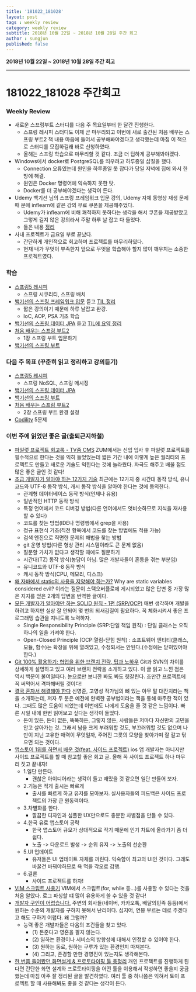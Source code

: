 ```yaml
---
title: '181022_181028'  
layout: post  
tags : weekly review
category: weekly review
subtitle: 2018년 10월 22일 ~ 2018년 10월 28일 주간 회고
author : sungjun
published: false
---
```


**2018년 10월 22일 ~ 2018년 10월 28일 주간 회고** 

---

# 181022_181028 주간회고

### Weekly Review
- 새로운 스프링부트 스터디를 다음 주 목요일부터 한 달간 진행한다.
    - 스프링 레시피 스터디도 이제 곧 마무리되고 이번에 새로 출간된 처음 배우는 스프링 부트2 책 내용 마음에 들어서 공부해봐야겠다고 생각했는데 마침 이 책으로 스터디를 모집하길래 바로 신청하였다.
    - 올해는 스프링 학습으로 마무리할 것 같다. 조금 더 딥하게 공부해봐야겠다.
- Windows에서 docker로 PostgreSQL를 띄우려고 하루종일 삽질을 했다.
    - Connection 오류였는데 원인을 하루종일 못 잡다가 당일 저녁에 집에 와서 한방에 해결.
    - 원인은 Docker 명령어에 익숙하지 못한 탓.
    - Docker를 더 공부해야겠다는 생각이 든다.
- Udemy 백기선 님의 스프링 프레임워크 입문 강의, Udemy 자체 동영상 재생 문제때 문에 inflearn에 같은 강의 무료 쿠폰을 제공해주었다.
    - Udemy가 inflearn에 비해 쾌적하지 못하다는 생각을 해서 쿠폰을 제공받았고 그렇게 길지 않은 강의라서 주말 하루 날 잡고 다 들었다.
    - 들은 내용 [정리]((https://github.com/gwonsungjun/TIL/blob/master/Spring/Whiteship-spring.md))
- 사내 프로젝트가 금요일 부로 끝났다.
    - 간단하게 개인적으로 회고하며 프로젝트를 마무리하였다.
    - 현재 내가 무엇이 부족한지 앞으로 무엇을 학습해야 할지 많이 깨우치는 소중한 프로젝트였다.

### 학습
- [스프링5 레시피](https://book.naver.com/bookdb/book_detail.nhn?bid=13911953)
    - 스프링 시큐리티, 스프링 배치
- [백기선의 스프링 프레임워크 입문](https://www.inflearn.com/course/spring/) 듣고 [TIL 정리](https://github.com/gwonsungjun/TIL/blob/master/Spring/Whiteship-spring.md)
    - 짧은 강의이기 때문에 하루 날잡고 완강.
    - IoC, AOP, PSA 기초 학습
- [백기선의 스프링 데이터 JPA](https://www.inflearn.com/course/%EC%8A%A4%ED%94%84%EB%A7%81-%EB%8D%B0%EC%9D%B4%ED%84%B0-jpa/) 듣고 [TIL에 요약 정리](https://github.com/gwonsungjun/TIL/blob/master/JPA/Whiteship-JPA.md)
- [처음 배우는 스프링 부트2](https://book.naver.com/bookdb/book_detail.nhn?bid=14031681)
    - 1장 스프링 부트 입문하기
- [백기선의 스프링 부트](https://www.inflearn.com/course/%EC%8A%A4%ED%94%84%EB%A7%81%EB%B6%80%ED%8A%B8/)

### 다음 주 목표 (꾸준히 읽고 정리하고 강의듣기)
- [스프링5 레시피](https://book.naver.com/bookdb/book_detail.nhn?bid=13911953) 
    - 스프링 NoSQL, 스프링 메시징
- [백기선의 스프링 데이터 JPA](https://www.inflearn.com/course/%EC%8A%A4%ED%94%84%EB%A7%81-%EB%8D%B0%EC%9D%B4%ED%84%B0-jpa/)
- [백기선의 스프링 부트](https://www.inflearn.com/course/%EC%8A%A4%ED%94%84%EB%A7%81%EB%B6%80%ED%8A%B8/)
- [처음 배우는 스프링 부트2](https://book.naver.com/bookdb/book_detail.nhn?bid=14031681)
    - 2장 스프링 부트 환경 설정
- [Codility](https://www.codility.com/) 5문제

### 이번 주에 읽었던 좋은 글(출퇴근지하철)
- [파일럿 프로젝트 회고록 - TV줌 CMS](https://zuminternet.github.io/ZUM-Pilot-cms/) ZUM에서는 신입 입사 후 파일럿 프로젝트를 필수적으로 한다는 것을 익히 들었었는데 짧은 기간 내에 이렇게 높은 퀄리티의 프로젝트도 만들고 새로운 기술도 익힌다는 것에 놀라웠다. 자극도 해주고 배울 점도 많은 좋은 글인 것 같다!
- [초급 개발자가 알아야 하는 12가지 기술](http://jhrogue.blogspot.com/2018/10/b-12.html) 최근에는 12가지 중 시간대 동작 방식, 유니코드와 UTF-8 동작 방식, 캐시 동작 방식을 알아야 한다는 것에 동의한다.
    * 관계형 데이터베이스 동작 방식(언제나 유용)
    * 일반적인 HTTP 동작 방식
    * 특정 언어에서 코드 디버깅 방법(다른 언어에서도 엇비슷하므로 지식을 재사용할 수 있다)
    * 코드를 찾는 방법(IDE나 명령행에서 grep을 사용)
    * 정규 표현식 기초(직전 항목에서 코드를 찾는 방법에도 적용 가능)
    * 검색 엔진으로 직면한 문제의 해법을 찾는 방법
    * git 운영 방법(다른 형상 관리 시스템이라도 큰 문제 없음)
    * 질문할 가치가 없다고 생각할 때에도 질문하기
    * 시간대(TZ) 동작 방식(농담이 아님. 많은 개발자들이 혼동을 겪는 부분임)
    * 유니코드와 UTF-8 동작 방식
    * 캐시 동작 방식(CPU, 메모리, 디스크)
- [왜 자바에서 static의 사용을 지양해야 하는가?](http://tech.thegajago.com/2016/02/20/%EC%99%9C-%EC%9E%90%EB%B0%94%EC%97%90%EC%84%9C-static%EC%9D%98-%EC%82%AC%EC%9A%A9%EC%9D%84-%EC%A7%80%EC%96%91%ED%95%B4%EC%95%BC-%ED%95%98%EB%8A%94%EA%B0%80/)  Why are static variables considered evil? 이라는 질문이 스택오버플로에 게시되었고 많은 답변 중 가장 많은 지지를 얻은 2개의 답변을 번역한 글이다.
- [모든 개발자가 알아야만 하는 SOLID 원칙 - 1편 (SRP/OCP)](http://doublem.org/SOLID_SRP_OCP/) 매번 생각하며 개발을 하려고 하지만 실상 잘 안되어 몇 번의 되새김질이 필요하다. 꼭 체화시켜서 좋은 프로그래밍 습관을 지니도록 노력하자.
    - Single Responsibility Principle (SRP:단일 책임 원칙) : 단일 클래스는 오직 하나의 일을 가져야 한다.
    - Open-Closed Principle (OCP:열림-닫힘 원칙) : 소프트웨어 엔티티(클래스, 모듈, 함수)는 확장을 위해 열려있고, 수정되서는 안된다.(수정에는 닫혀있어야한다.)
- [Git 100% 활용하기: 협업을 위한 브랜치 전략, 팁과 노하우](https://academy.realm.io/kr/posts/360andev-savvas-dalkitsis-using-git-like-a-pro/) Git과 SVN의 차이를 상세하게 설명하고 있고 여러 브랜치 전략을 소개하고 있다. 이 글 읽고 느낀 점은 역시 백문이 불여일타다. 눈으로만 보니깐 봐도 봐도 헷갈린다. 조만간 프로젝트에 꼭 써먹어서 격파해버릴 것이다!
- [결국 혼자서 해결해야 한다](https://m.blog.naver.com/PostView.nhn?blogId=abc-cast&logNo=221358342496&proxyReferer=http%3A%2F%2Fm.facebook.com) 신영준, 고영성 작가님의 뼈 있는 아무 말 대잔치라는 책을 소개하는데, 저자 두 분은 예전에 완벽한 공부법이라는 책을 통해 마주한 적이 있다. 그때도 많은 도움이 되었는데 이번에도 나에게 도움을 줄 것 같은 느낌이다. 빠른 시일 내에 한번 읽어보고 싶다는 생각이 들었다.
    - 돈이 있든, 돈이 없든, 똑똑하든, 그렇지 않든, 사람들은 저마다 자신만의 고민을 안고 살아가는 것. 그래서 남을 크게 부러워할 것도, 부끄러워할 것도 없으며 나만이 지닌 고유한 매력이 무엇일까, 주어진 그릇의 모양을 찾아가며 잘 갈고 닦으면 되는 것이다.
- [앱스토어 1위를 하면서 배운 것(feat. 사이드 프로젝트)](https://soojin.ro/blog/lessons-from-my-side-project) ios 앱 개발자는 아니지만 사이드 프로젝트를 할 때 참고할 좋은 회고 글. 올해 꼭 사이드 프로젝트 하나 마무리 짓고 끝내자!
    - 1.일단 만든다.
        - 괜찮은 아이디어라는 생각이 들고 재밌을 것 같으면 일단 만들어 보자.
    - 2.기능은 적게 출시는 빠르게
        - 출시를 빠르게 하고 유저를 모아보자. 실사용자들의 피드백은 사이드 프로젝트의 가장 큰 원동력이다.
    - 3.차별화를 한다.
        - 깔끔한 디자인과 심플한 UX만으로도 충분한 차별점을 만들 수 있다.
    - 4.한국 유료 앱스토어 공략
        - 한국 앱스토어 규모가 상대적으로 작기 때문에 인기 차트에 올라가기 좀 더 쉽다.
        - 노출 -> 다운로드 발생 -> 순위 유지 -> 노출의 선순환
    - 5.UI 업데이트
        - 유저들은 UI 업데이트 자체를 꺼린다. 익숙함이 최고의 UI인 것이다. 그래도 바꿀건 바꿔야하므로 욕 먹을 각오로 감행.
    - 6.결론
        - 사이드 프로젝트를 하자!
- [VIM 스크립트 사용기](https://www.popit.kr/vim-%EC%8A%A4%ED%81%AC%EB%A6%BD%ED%8A%B8-%EC%82%AC%EC%9A%A9%EA%B8%B0/) VIM에서 스크립트(for, while 등...)를 사용할 수 있다는 것을 처음 알았다. 로그 파싱할 떄 많이 유용하게 쓸 수 있을 것 같다!
- [개발자 구인이 어렵습니다.](https://brunch.co.kr/@supims/394) 주변의 회사들(네이버, 카카오톡, 배달의민족 등등)에서 원하는 수준의 개발자를 구하지 못해서 난리이다. 심지어, 연봉 부르는 데로 주겠다고 해도 구하기 어렵다. 왜 그럴까?
    - 능력 좋은 개발자들은 다음의 조건들을 찾고 있다.
        - (1) 돈준다고 영혼을 팔지 않는다.
        - (2) 일하는 환경이나 서비스의 방향성에 대해서 인정할 수 있어야 한다.
        - (3) 원하는 동료, 원하는 구루가 있는 환경인지 따져본다.
        - (4) 그리고, 존경할 만한 경영진이 있는지도 생각해본다.
- [한 번쯤 들어봤던 화면설계 & 프로토타이핑 툴 총정리](http://yslab.kr/94) 개인 프로젝트를 진행하게 된다면 간단한 화면 설계와 프로토타이핑을 어떤 툴을 이용해서 작성하면 좋을지 궁금했는데 마침 아주 잘 정리된 글을 발견하였다. 여러 툴 중 하나쯤은 익혀서 토이 프로젝트 할 때 사용해봐도 좋을 것 같다는 생각이 든다.
